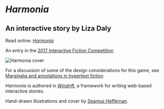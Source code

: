 # _Harmonia_

## An interactive story by Liza Daly

Read online: _[Harmonia](https://harmonia-game.com/)_

An entry in the [2017 Interactive Fiction Competition](https://ifcomp.org)

![Harmonia cover](https://harmonia-game.com/images/cover-small.jpg)

For a discussion of some of the design considerations for this game, see [Marginalia and
annotations in hypertext fiction](https://medium.com/@liza/marginalia-and-annotation-in-hypertext-fiction-f39424877d73)

_Harmonia_ is authored in _[Windrift](https://github.com/lizadaly/windrift)_, a framework
for writing web-based interactive stories.

Hand-drawn illustrations and cover by <a href="https://www.seaheff.com/">Seamus Heffernan</a>.
